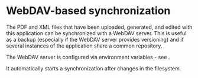 # WebDAV-based synchronization

The PDF and XML files that have been uploaded, generated, and edited with this application can be synchronized with a WebDAV server. This is useful as a backup (especially if the WebDAV server provides versioning) and if several instances of the application share a common repository. 

The WebDAV server is configured via environment variables - see [](https://github.com/mpilhlt/pdf-tei-editor/blob/1c971acc2ff770288a05155242a5ccc50d68b5dd/.env.dist#L12).

It automatically starts a synchronization after changes in the filesystem. 